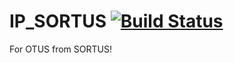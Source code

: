 # IP_SORTUS [![Build Status](https://travis-ci.org/Kodo-kakaku/IP_SORTUS.svg?branch=main)](https://travis-ci.org/Kodo-kakaku/IP_SORTUS)

For OTUS from SORTUS!
